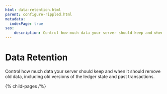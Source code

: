 ```yaml
---
html: data-retention.html
parent: configure-rippled.html
metadata:
  indexPage: true
seo:
    description: Control how much data your server should keep and when it should remove old data.
---
```

# Data Retention

Control how much data your server should keep and when it should remove old data, including old versions of the ledger state and past transactions.


{% child-pages /%}
